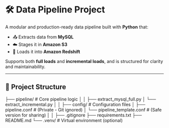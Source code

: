 # 🛠️ Data Pipeline Project

A modular and production-ready data pipeline built with **Python** that:

- 📤 Extracts data from **MySQL**
- ☁️ Stages it in **Amazon S3**
- 🧱 Loads it into **Amazon Redshift**

Supports both **full loads** and **incremental loads**, and is structured for clarity and maintainability.

---

## 📁 Project Structure

├── pipeline/ # Core pipeline logic
│
│ ├── extract_mysql_full.py
│ └── extract_incremental.py
│
│
├── config/ # Configuration files
│ ├── pipeline.conf # (Private - Git ignored)
│ └── pipeline_template.conf # (Safe version for sharing)
│
│
├── .gitignore
├── requirements.txt
├── README.md
└── .venv/ # Virtual environment (optional)
